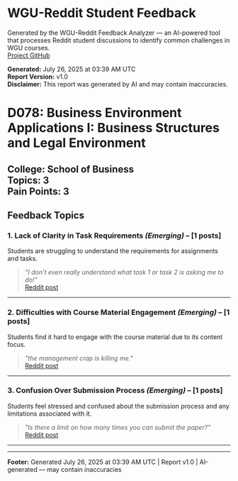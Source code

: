 # WGU-Reddit Student Feedback

Generated by the WGU-Reddit Feedback Analyzer — an AI-powered tool that processes Reddit student discussions to identify common challenges in WGU courses.  
[Project GitHub](https://wgudataninja.github.io/wgu-reddit-monitoring-pipeline/)

**Generated:** July 26, 2025 at 03:39 AM UTC  
**Report Version:** v1.0  
**Disclaimer:** This report was generated by AI and may contain inaccuracies.  
# D078: Business Environment Applications I: Business Structures and Legal Environment
**College:** School of Business  
**Topics:** 3  
**Pain Points:** 3  
---
## Feedback Topics
### 1. Lack of Clarity in Task Requirements _(Emerging)_ – [1 posts]
Students are struggling to understand the requirements for assignments and tasks.  
> _"I don’t even really understand what task 1 or task 2 is asking me to do!"_  
> [Reddit post](https://reddit.com/comments/1gqrs3w)  
---
### 2. Difficulties with Course Material Engagement _(Emerging)_ – [1 posts]
Students find it hard to engage with the course material due to its content focus.  
> _"the management crap is killing me."_  
> [Reddit post](https://reddit.com/comments/1ijxa5n)  
---
### 3. Confusion Over Submission Process _(Emerging)_ – [1 posts]
Students feel stressed and confused about the submission process and any limitations associated with it.  
> _"Is there a limit on how many times you can submit the paper?"_  
> [Reddit post](https://reddit.com/comments/1l5mpq6)  
---
---
**Footer:** Generated July 26, 2025 at 03:39 AM UTC | Report v1.0 | AI-generated — may contain inaccuracies  